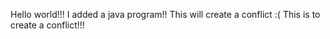 Hello world!!!
I added a java program!!
This will create a conflict :(
This is to create a conflict!!!
